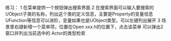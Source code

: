 练习：
1 在菜单提供一个按钮弹出搜索界面
2 在搜索界面可以输入要搜索的UObject子类的名称，列出这个类的定义信息，主要是Property的变量信息
UFunction等信息可以进阶，变量如果也是UObject类型，可以左键列出展开
3 场景里右键新增一个菜单项，位置在Open xxx.h的位置下，点击该菜单 可以弹出2窗口并列出当前选中的
Actor的类型检索